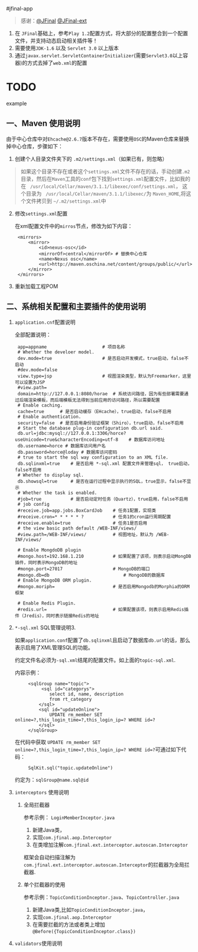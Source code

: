 #jfinal-app

> 感谢：[@JFinal](http://git.oschina.net/jfinal/jfinal) [@JFinal-ext](http://git.oschina.net/zhouleib1412/jfinal-ext)

1. 在 `JFinal`基础上，参考`Play 1.2`配置方式，将大部分的配置整合到一个配置文件，并支持动态启动相关插件等！
2. 需要使用`JDK-1.6` 以及 `Servlet 3.0` 以上版本
3. 通过`javax.servlet.ServletContainerInitializer`(需要`Servlet3.0`以上容器)的方式去掉了`web.xml`的配置

# TODO

example

## 一、Maven 使用说明

由于中心仓库中对`Ehcache@2.6.7`版本不存在，需要使用`OSC`的Maven仓库来替换掉中心仓库，步骤如下：

1. 创建个人目录文件夹下的 `.m2/settings.xml`（如果已有，则忽略）
> 如果这个目录不存在或者这个`settings.xml`文件不存在的话，手动创建`.m2`目录，然后在`Maven`工具的`conf`包下找到`settings.xml`配置文件，比如我的在 ` /usr/local/Cellar/maven/3.1.1/libexec/conf/settings.xml`， 这个目录为 ` /usr/local/Cellar/maven/3.1.1/libexec/`为 `Maven_HOME`,将这个文件拷贝到 `~/.m2/settings.xml`中
2. 修改`settings.xml`配置

	在xml配置文件中的`mirros`节点，修改为如下内容：
	
		<mirrors>
			<mirror>
				<id>nexus-osc</id>
				<mirrorOf>central</mirrorOf> # 替换中心仓库
				<name>Nexus osc</name>
				<url>http://maven.oschina.net/content/groups/public/</url>
			</mirror>
		</mirrors>
	
3. 重新加载工程POM
	
## 二、系统相关配置和主要插件的使用说明

1. `application.cnf`配置说明

	全部配置说明：
	
		app=appname						# 项目名称
		# Whether the develoer model.
		dev.mode=true					# 是否启动开发模式，true启动，false不启动
		#dev.mode=false
		view.type=jsp					# 视图渲染类型，默认为Freemarker，这里可以设置为JSP
		#view.path=
		domain=http://127.0.0.1:8080/horae	# 系统访问路径，因为有些部署需要通过后端渲染模板，而后端模板无法得到当前应用的访问路径，所以需要配置
		# Enable caching.
		cache=true		# 是否启动缓存（EHcache），true启动，false不启用
		# Enable authentication.
		security=false	# 是否启用身份验证框架（Shiro），true启动，false不启用
		# Start the database plug-in configuration db.url said.
		db.url=jdbc:mysql://127.0.0.1:3306/horce?useUnicode=true&characterEncoding=utf-8	# 数据库访问地址
		db.username=horce # 数据库访问用户名
		db.password=horce@loday	# 数据库访问密码
		# true to start the sql way configuration to an XML file.
		db.sqlinxml=true 	# 是否启用 *-sql.xml 配置文件来管理sql， true启动，false不启用
		# Whether to display sql. 
		db.showsql=true   	# 是否在运行过程中显示执行的SQL，true显示，false不显示
		# Whether the task is enabled.
		#job=true  			# 是否启动定时任务（Quartz），true启用，false不启用
		# job config
		#receive.job=app.jobs.BoxCardJob	# 任务1配置，实现类
		#receive.cron=* * * * * ?			# 任务1的cron运行周期配置
		#receive.enable=true				# 任务1是否启用
		# the view basic path default /WEB-INF/views/
		#view.path=/WEB-INF/views/			# 视图地址，默认为 /WEB-INF/views/

		# Enable MongdoDB plugin
		#mongo.host=192.168.1.210			# 如果配置了该项，则表示启动MongDB插件，同时表示MongoDB的地址
		#mongo.port=27017					# MongoDB的端口
		#mongo.db=db							# MongoDB的数据库
		# Enable MongoDB ORM plugin.
		#mongo.moriph=						# 是否启用Mongodb的Morphia的ORM框架

		# Enable Redis Plugin.
		#redis.url=							# 如果配置该项，则表示启用Redis插件（Jredis），同时表示链接Redis的地址

2. `*-sql.xml` SQL管理说明3. 

	如果`application.conf`配置了`db.sqlinxml`且启动了数据库`db.url`的话，那么表示启用了XML管理SQL的功能。
	
	约定文件名必须为`-sql.xml`结尾的配置文件。如上面的`topic-sql.xml`.
	
	内容示例：
			
			<sqlGroup name="topic">
   				 <sql id="categorys">
        			select id, name, description
        			from rt_category
    			</sql>
    			<sql id="updateOnline">
        			UPDATE rm_member SET online=?,this_login_time=?,this_login_ip=? WHERE id=?
    			</sql>
			</sqlGroup>
	
	在代码中获取 `UPDATE rm_member SET online=?,this_login_time=?,this_login_ip=? WHERE id=?`可通过如下代码：
	
			SqlKit.sql("topic.updateOnline")
	
	约定为：`sqlGroup@name.sql@id`
	
3. `interceptors` 使用说明

	1. 全局拦截器
		
		参考示例： `LoginMemberInceptor.java`
		
		1. 新建Java类，
		2. 实现`com.jfinal.aop.Interceptor`
		2. 在类增加注解`com.jfinal.ext.interceptor.autoscan.Interceptor`
		
		框架会自动扫描注解为`com.jfinal.ext.interceptor.autoscan.Interceptor`的拦截器为全局拦截器.
		
	2. 单个拦截器的使用
		
		参考示例：`TopicConditionInceptor.java`、`TopicController.java`
		
		1. 新建Java类,比如`TopicConditionInceptor.java`，
		2. 实现`com.jfinal.aop.Interceptor`
		3. 在需要拦截的方法或者类上增加 `@Before({TopicConditionInceptor.class})`

4. `validators`使用说明
